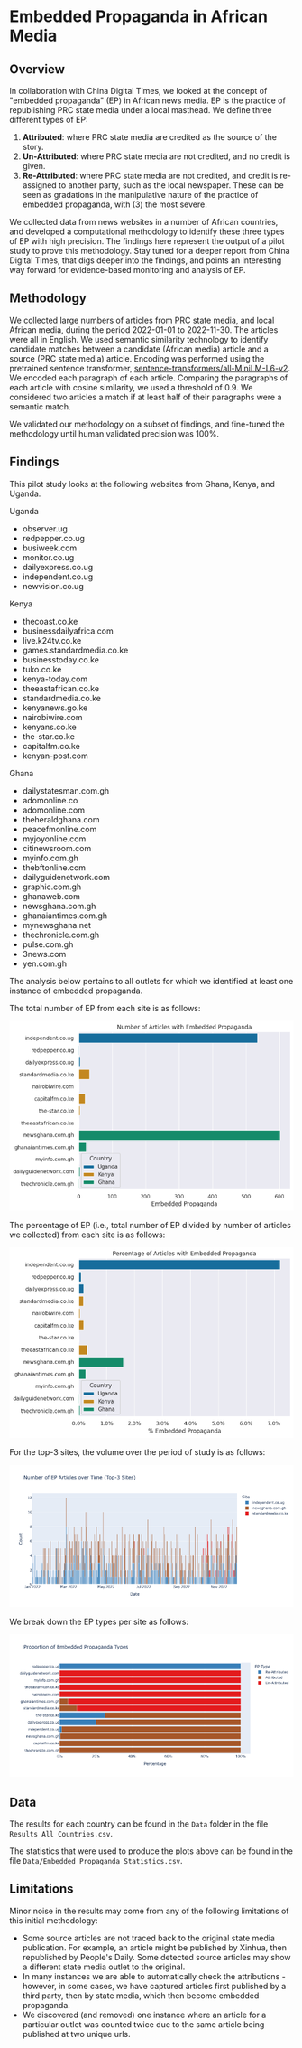 # Embedded Propaganda in African Media

## Overview

In collaboration with China Digital Times, we looked at the concept of "embedded propaganda" (EP) in African news media.
EP is the practice of republishing PRC state media under a local masthead.
We define three different types of EP:
1. **Attributed**: where PRC state media are credited as the source of the story.
2. **Un-Attributed**: where PRC state media are not credited, and no credit is given.
3. **Re-Attributed**: where PRC state media are not credited, and credit is re-assigned to another party, such as the local newspaper.
These can be seen as gradations in the manipulative nature of the practice of embedded propaganda, with (3) the most severe.

We collected data from news websites in a number of African countries, and developed a computational methodology to identify these three types of EP with high precision.
The findings here represent the output of a pilot study to prove this methodology.
Stay tuned for a deeper report from China Digital Times, that digs deeper into the findings, and points an interesting way forward for evidence-based monitoring and analysis of EP.

## Methodology

We collected large numbers of articles from PRC state media, and local African media, during the period 2022-01-01 to 2022-11-30.
The articles were all in English.
We used semantic similarity technology to identify candidate matches between a candidate (African media) article and a source (PRC state media) article.
Encoding was performed using the pretrained sentence transformer, [sentence-transformers/all-MiniLM-L6-v2](https://huggingface.co/sentence-transformers/all-MiniLM-L6-v2).
We encoded each paragraph of each article.
Comparing the paragraphs of each article with cosine similarity, we used a threshold of 0.9.
We considered two articles a match if at least half of their paragraphs were a semantic match.

We validated our methodology on a subset of findings, and fine-tuned the methodology until human validated precision was 100%.

## Findings

This pilot study looks at the following websites from Ghana, Kenya, and Uganda.

Uganda
- observer.ug 
- redpepper.co.ug
- busiweek.com
- monitor.co.ug
- dailyexpress.co.ug
- independent.co.ug
- newvision.co.ug

Kenya
- thecoast.co.ke
- businessdailyafrica.com
- live.k24tv.co.ke
- games.standardmedia.co.ke
- businesstoday.co.ke
- tuko.co.ke
- kenya-today.com
- theeastafrican.co.ke
- standardmedia.co.ke
- kenyanews.go.ke
- nairobiwire.com
- kenyans.co.ke
- the-star.co.ke
- capitalfm.co.ke
- kenyan-post.com

Ghana
- dailystatesman.com.gh
- adomonline.co
- adomonline.com
- theheraldghana.com
- peacefmonline.com
- myjoyonline.com
- citinewsroom.com
- myinfo.com.gh
- thebftonline.com
- dailyguidenetwork.com
- graphic.com.gh
- ghanaweb.com
- newsghana.com.gh
- ghanaiantimes.com.gh
- mynewsghana.net
- thechronicle.com.gh
- pulse.com.gh
- 3news.com
- yen.com.gh

The analysis below pertains to all outlets for which we identified at least one instance of embedded propaganda.

The total number of EP from each site is as follows:

![Percentage of Embedded Propaganda](https://github.com/doublethinklab/embedded-propaganda-africa/blob/main/Figures/count_ep.png?raw=true)

The percentage of EP (i.e., total number of EP divided by number of articles we collected) from each site is as follows:

![Percentage of Embedded Propaganda](https://github.com/doublethinklab/embedded-propaganda-africa/blob/main/Figures/percent_ep.png?raw=true)

For the top-3 sites, the volume over the period of study is as follows:

![Percentage of Embedded Propaganda Types](https://github.com/doublethinklab/embedded-propaganda-africa/blob/main/Figures/top3_over_time.png?raw=true)

We break down the EP types per site as follows:

![Percentage of Embedded Propaganda Types](https://github.com/doublethinklab/embedded-propaganda-africa/blob/main/Figures/ep_types.png?raw=true)

## Data

The results for each country can be found in the `Data` folder in the file `Results All Countries.csv`.

The statistics that were used to produce the plots above can be found in 
the file `Data/Embedded Propaganda Statistics.csv`.

## Limitations

Minor noise in the results may come from any of the following limitations of this initial methodology:
- Some source articles are not traced back to the original state media publication. For example, an article might be published by Xinhua, then republished by People's Daily. Some detected source articles may show a different state media outlet to the original.
- In many instances we are able to automatically check the attributions - however, in some cases, we have captured articles first published by a third party, then by state media, which then become embedded propaganda.
- We discovered (and removed) one instance where an article for a particular outlet was counted twice due to the same article being published at two unique urls.
